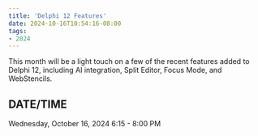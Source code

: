 ```yaml
---
title: 'Delphi 12 Features'
date: 2024-10-16T10:54:16-08:00
tags: 
- 2024
---
```


This month will be a light touch on a few of the recent features added to Delphi 12, including AI integration, Split Editor, Focus Mode, and WebStencils. 

<!--more-->

## DATE/TIME ##

Wednesday, October 16, 2024
6:15 - 8:00 PM
